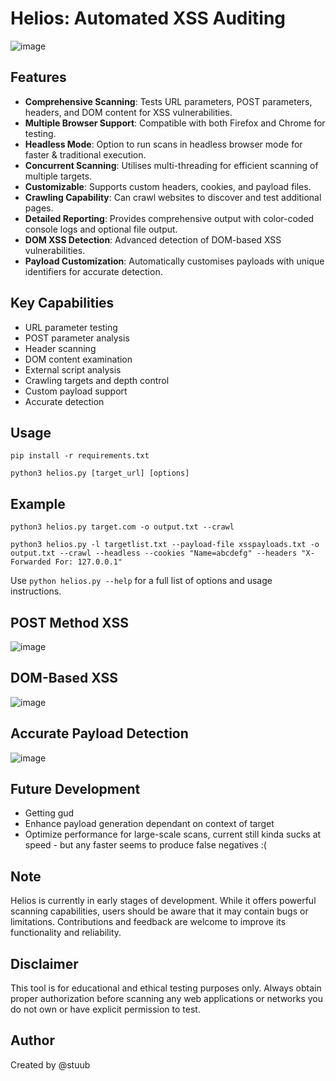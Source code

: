 # Helios: Automated XSS Auditing

![image](https://github.com/user-attachments/assets/9f6f608d-9c00-49c2-9bad-455df258f74e)


## Features

- **Comprehensive Scanning**: Tests URL parameters, POST parameters, headers, and DOM content for XSS vulnerabilities.
- **Multiple Browser Support**: Compatible with both Firefox and Chrome for testing.
- **Headless Mode**: Option to run scans in headless browser mode for faster & traditional execution.
- **Concurrent Scanning**: Utilises multi-threading for efficient scanning of multiple targets.
- **Customizable**: Supports custom headers, cookies, and payload files.
- **Crawling Capability**: Can crawl websites to discover and test additional pages.
- **Detailed Reporting**: Provides comprehensive output with color-coded console logs and optional file output.
- **DOM XSS Detection**: Advanced detection of DOM-based XSS vulnerabilities.
- **Payload Customization**: Automatically customises payloads with unique identifiers for accurate detection.

## Key Capabilities

- URL parameter testing
- POST parameter analysis
- Header scanning
- DOM content examination
- External script analysis
- Crawling targets and depth control
- Custom payload support
- Accurate detection

## Usage

```
pip install -r requirements.txt
```

```
python3 helios.py [target_url] [options] 
```

## Example

```
python3 helios.py target.com -o output.txt --crawl
```

```
python3 helios.py -l targetlist.txt --payload-file xsspayloads.txt -o output.txt --crawl --headless --cookies "Name=abcdefg" --headers "X-Forwarded For: 127.0.0.1"
```

Use `python helios.py --help` for a full list of options and usage instructions.


## POST Method XSS

![image](https://github.com/user-attachments/assets/29b60c24-f832-43b6-b023-18981b462f38)

## DOM-Based XSS

![image](https://github.com/user-attachments/assets/f49efbf6-3a3c-483e-b7b5-dce426a63b41)

## Accurate Payload Detection

![image](https://github.com/user-attachments/assets/96f7d2bf-cdf9-46cd-8b72-c0fa6fcebcc6)




## Future Development

- Getting gud
- Enhance payload generation dependant on context of target
- Optimize performance for large-scale scans, current still kinda sucks at speed - but any faster seems to produce false negatives :( 

## Note

Helios is currently in early stages of development. While it offers powerful scanning capabilities, users should be aware that it may contain bugs or limitations. Contributions and feedback are welcome to improve its functionality and reliability.

## Disclaimer

This tool is for educational and ethical testing purposes only. Always obtain proper authorization before scanning any web applications or networks you do not own or have explicit permission to test.

## Author

Created by @stuub

